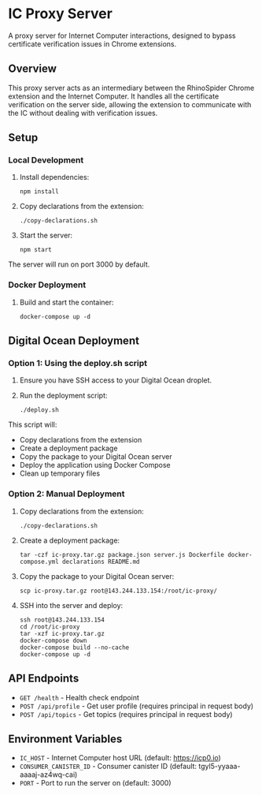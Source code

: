 # IC Proxy Server

A proxy server for Internet Computer interactions, designed to bypass certificate verification issues in Chrome extensions.

## Overview

This proxy server acts as an intermediary between the RhinoSpider Chrome extension and the Internet Computer. It handles all the certificate verification on the server side, allowing the extension to communicate with the IC without dealing with verification issues.

## Setup

### Local Development

1. Install dependencies:
   ```
   npm install
   ```

2. Copy declarations from the extension:
   ```
   ./copy-declarations.sh
   ```

3. Start the server:
   ```
   npm start
   ```

The server will run on port 3000 by default.

### Docker Deployment

1. Build and start the container:
   ```
   docker-compose up -d
   ```

## Digital Ocean Deployment

### Option 1: Using the deploy.sh script

1. Ensure you have SSH access to your Digital Ocean droplet.

2. Run the deployment script:
   ```
   ./deploy.sh
   ```

This script will:
- Copy declarations from the extension
- Create a deployment package
- Copy the package to your Digital Ocean server
- Deploy the application using Docker Compose
- Clean up temporary files

### Option 2: Manual Deployment

1. Copy declarations from the extension:
   ```
   ./copy-declarations.sh
   ```

2. Create a deployment package:
   ```
   tar -czf ic-proxy.tar.gz package.json server.js Dockerfile docker-compose.yml declarations README.md
   ```

3. Copy the package to your Digital Ocean server:
   ```
   scp ic-proxy.tar.gz root@143.244.133.154:/root/ic-proxy/
   ```

4. SSH into the server and deploy:
   ```
   ssh root@143.244.133.154
   cd /root/ic-proxy
   tar -xzf ic-proxy.tar.gz
   docker-compose down
   docker-compose build --no-cache
   docker-compose up -d
   ```

## API Endpoints

- `GET /health` - Health check endpoint
- `POST /api/profile` - Get user profile (requires principal in request body)
- `POST /api/topics` - Get topics (requires principal in request body)

## Environment Variables

- `IC_HOST` - Internet Computer host URL (default: https://icp0.io)
- `CONSUMER_CANISTER_ID` - Consumer canister ID (default: tgyl5-yyaaa-aaaaj-az4wq-cai)
- `PORT` - Port to run the server on (default: 3000)
